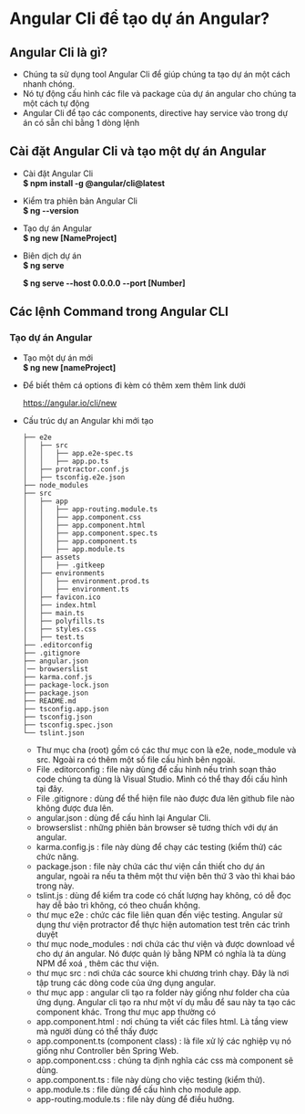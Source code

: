 # Angular Cli để tạo dự án Angular?
## Angular Cli là gì?
- Chúng ta sử dụng tool Angular Cli để giúp chúng ta tạo dự án một cách nhanh chóng.
- Nó tự động cấu hình các file và package của dự án angular cho chúng ta một cách tự động
- Angular Cli để tạo các components, directive hay service vào trong dự án có sẵn chỉ bằng 1 dòng lệnh
## Cài đặt Angular Cli và tạo một dự án Angular
- Cài đặt Angular Cli\
    **$ npm install -g @angular/cli@latest**
- Kiểm tra phiên bản Angular Cli\
    **$ ng --version**
- Tạo dự án Angular\
    **$ ng new [NameProject]**
- Biên dịch dự án\
    **$ ng serve**

    **$ ng serve --host 0.0.0.0 --port [Number]**
## Các lệnh Command trong Angular CLI
### Tạo dự án Angular
- Tạo một dự án mới\
    **$ ng new [nameProject]**
- Để biết thêm cá options đi kèm có thêm xem thêm link dưới

    <https://angular.io/cli/new>
- Cấu trúc dự an Angular khi mới tạo
    ```
    ├── e2e
    │   ├── src
    │   │   ├── app.e2e-spec.ts 
    │   │   ├── app.po.ts
    │   ├── protractor.conf.js 
    │   ├── tsconfig.e2e.json
    ├── node_modules
    ├── src
    │   ├── app
    │   │   ├── app-routing.module.ts
    │   │   ├── app.component.css
    │   │   ├── app.component.html
    │   │   ├── app.component.spec.ts
    │   │   ├── app.component.ts
    │   │   ├── app.module.ts
    │   ├── assets
    │   │   ├── .gitkeep
    │   ├── environments
    │   │   ├── environment.prod.ts
    │   │   ├── environment.ts
    │   ├── favicon.ico
    │   ├── index.html
    │   ├── main.ts
    │   ├── polyfills.ts
    │   ├── styles.css
    │   ├── test.ts
    ├── .editorconfig
    ├── .gitignore
    ├── angular.json
    │── browserslist   
    ├── karma.conf.js
    ├── package-lock.json
    ├── package.json
    ├── README.md
    ├── tsconfig.app.json
    ├── tsconfig.json
    ├── tsconfig.spec.json
    └── tslint.json
    ```

    + Thư mục cha (root) gồm có các thư mục con là e2e, node_module và src. Ngoài ra có thêm một số file cấu hình bên ngoài.
    + File .editorconfig : file này dùng để cấu hình nếu trình soạn thảo code chúng ta dùng là Visual Studio. Mình có thể thay đổi cấu hình tại đây.
    + File .gitignore : dùng để thể hiện file nào được đưa lên github file nào không được đưa lên.
    + angular.json : dùng để cấu hình lại Angular Cli.
    + browserslist : những phiên bản browser sẽ tương thích với dự án angular.
    + karma.config.js : file này dùng để chạy các testing (kiểm thử) các chức năng.
    + package.json : file này chứa các thư viện cần thiết cho dự án angular, ngoài ra nếu ta thêm một thư viện bên thứ 3 vào thì khai báo trong này.
    + tslint.js : dùng để kiểm tra code có chất lượng hay không, có dễ đọc hay dễ bảo trì không, có theo chuẩn không.
    + thư mục e2e : chức các file liên quan đến việc testing. Angular sử dụng thư viện protractor để thực hiện automation test trên các trình duyệt
    + thư mục node_modules : nơi chứa các thư viện và được download về cho dự án angular. Nó được quản lý bằng NPM có nghĩa là ta dùng NPM để xoá , thêm các thư viện.
    + thư mục src : nơi chứa các source khi chương trình chạy. Đây là nơi tập trung các dòng code của ứng dụng angular.
    + thư mục app : angular cli tạo ra folder này giống như folder cha của ứng dụng. Angular cli tạo ra như một ví dụ mẫu để sau này ta tạo các component khác. Trong thư mục app thường có
    + app.component.html : nơi chúng ta viết các files html. Là tầng view mà người dùng có thể thấy được
    + app.component.ts (component class) : là file xử lý các nghiệp vụ nó giống như Controller bên Spring Web.
    + app.component.css : chúng ta định nghĩa các css mà component sẽ dùng.
    + app.component.ts : file này dùng cho việc testing (kiểm thử).
    + app.module.ts : file dùng để cấu hình cho module app.
    + app-routing.module.ts : file này dùng để điều hướng.